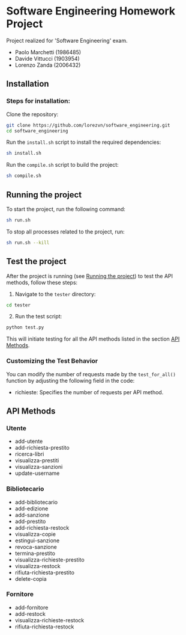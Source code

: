 # Software Engineering Homework Project

Project realized for 'Software Engineering' exam.

- Paolo Marchetti (1986485)
- Davide Vittucci (1903954)
- Lorenzo Zanda (2006432)

## Installation
### Steps for installation:

Clone the repository:
```sh
git clone https://github.com/lorezvn/software_engineering.git
cd software_engineering
```

Run the `install.sh` script to install the required dependencies:
```sh
sh install.sh
```
Run the `compile.sh` script to build the project:
```sh
sh compile.sh
```

## Running the project

To start the project, run the following command:
```sh
sh run.sh
```

To stop all processes related to the project, run:
```sh
sh run.sh --kill
```

## Test the project
After the project is running (see [Running the project](#running-the-project)) to test the API methods, follow these steps:
1. Navigate to the ```tester``` directory:
```sh
cd tester
```
2. Run the test script:
```sh
python test.py
```
This will initiate testing for all the API methods listed in the section [API Methods](#api-methods).

### Customizing the Test Behavior
You can modify the number of requests made by the ```test_for_all()``` function by adjusting the following field in the code:
*   richieste: Specifies the number of requests per API method.

## API Methods

### Utente
- add-utente
- add-richiesta-prestito
- ricerca-libri
- visualizza-prestiti 
- visualizza-sanzioni 
- update-username


### Bibliotecario
- add-bibliotecario
- add-edizione
- add-sanzione 
- add-prestito
- add-richiesta-restock
- visualizza-copie 
- estingui-sanzione
- revoca-sanzione
- termina-prestito
- visualizza-richieste-prestito
- visualizza-restock
- rifiuta-richiesta-prestito
- delete-copia


### Fornitore
- add-fornitore
- add-restock
- visualizza-richieste-restock
- rifiuta-richiesta-restock
